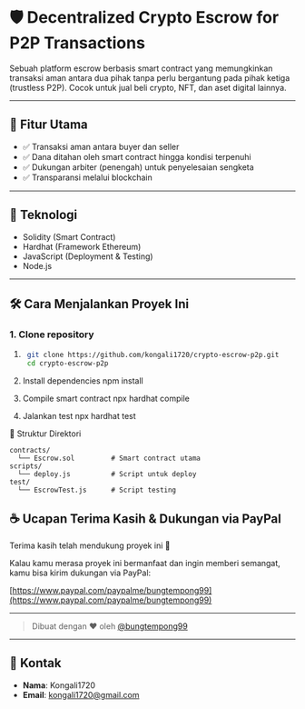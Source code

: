 # 🛡️ Decentralized Crypto Escrow for P2P Transactions

Sebuah platform escrow berbasis smart contract yang memungkinkan transaksi aman antara dua pihak tanpa perlu bergantung pada pihak ketiga (trustless P2P). Cocok untuk jual beli crypto, NFT, dan aset digital lainnya.

---

## 🚀 Fitur Utama

- ✅ Transaksi aman antara buyer dan seller
- ✅ Dana ditahan oleh smart contract hingga kondisi terpenuhi
- ✅ Dukungan arbiter (penengah) untuk penyelesaian sengketa
- ✅ Transparansi melalui blockchain

---

## 🧱 Teknologi

- Solidity (Smart Contract)
- Hardhat (Framework Ethereum)
- JavaScript (Deployment & Testing)
- Node.js

---

## 🛠️ Cara Menjalankan Proyek Ini

### 1. Clone repository

1. ```bash
	git clone https://github.com/kongali1720/crypto-escrow-p2p.git
	cd crypto-escrow-p2p

2. Install dependencies
	npm install

3. Compile smart contract
	npx hardhat compile

4. Jalankan test
	npx hardhat test

📂 Struktur Direktori

	contracts/
	  └── Escrow.sol         # Smart contract utama
	scripts/
  	  └── deploy.js          # Script untuk deploy
	test/
	  └── EscrowTest.js      # Script testing

## ☕ Ucapan Terima Kasih & Dukungan via PayPal

Terima kasih telah mendukung proyek ini 🙏

Kalau kamu merasa proyek ini bermanfaat dan ingin memberi semangat, kamu bisa kirim dukungan via PayPal:

[https://www.paypal.com/paypalme/bungtempong99](https://www.paypal.com/paypalme/bungtempong99)

---

> Dibuat dengan ❤️ oleh [@bungtempong99](https://github.com/kongali1720)

---

## 📩 Kontak

- **Nama**: Kongali1720
- **Email**: [kongali1720@gmail.com](mailto:kongali1720@gmail.com)
